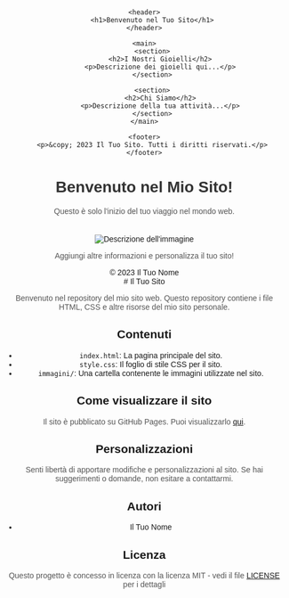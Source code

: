 
    <header>
        <h1>Benvenuto nel Tuo Sito</h1>
    </header>

    <main>
        <section>
            <h2>I Nostri Gioielli</h2>
            <p>Descrizione dei gioielli qui...</p>
        </section>

        <section>
            <h2>Chi Siamo</h2>
            <p>Descrizione della tua attività...</p>
        </section>
    </main>

    <footer>
        <p>&copy; 2023 Il Tuo Sito. Tutti i diritti riservati.</p>
    </footer>

</body>
</html>
<!DOCTYPE html>
<html lang="it">
<head>
    <meta charset="UTF-8">
    <meta name="viewport" content="width=device-width, initial-scale=1.0">
    <title>Il Tuo Sito</title>
    <style>
        body {
            font-family: 'Arial', sans-serif;
            margin: 20px;
            text-align: center;
        }
        h1 {
            color: #333;
        }
        p {
            color: #555;
        }
        img {
            max-width: 100%;
            height: auto;
            margin-top: 20px;
        }
    </style>
</head>
<body>
    <h1>Benvenuto nel Mio Sito!</h1>
    <p>Questo è solo l'inizio del tuo viaggio nel mondo web.</p>
    <img src="link-all'immagine.jpg" alt="Descrizione dell'immagine">
    <p>Aggiungi altre informazioni e personalizza il tuo sito!</p>
    <footer>&copy; 2023 Il Tuo Nome</footer>
</body>
</html>
# Il Tuo Sito

Benvenuto nel repository del mio sito web. Questo repository contiene i file HTML, CSS e altre risorse del mio sito personale.

## Contenuti

- `index.html`: La pagina principale del sito.
- `style.css`: Il foglio di stile CSS per il sito.
- `immagini/`: Una cartella contenente le immagini utilizzate nel sito.

## Come visualizzare il sito

Il sito è pubblicato su GitHub Pages. Puoi visualizzarlo [qui](https://il-tuo-nome.github.io).

## Personalizzazioni

Senti libertà di apportare modifiche e personalizzazioni al sito. Se hai suggerimenti o domande, non esitare a contattarmi.

## Autori

- Il Tuo Nome

## Licenza

Questo progetto è concesso in licenza con la licenza MIT - vedi il file [LICENSE](LICENSE) per i dettagli
